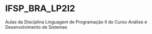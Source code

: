 # IFSP_BRA_LP2I2
Aulas da Disciplina Linguagem de Programação II do Curso Análise e Desenvolvimento de Sistemas
